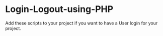 # Login-Logout-using-PHP
Add these scripts to your project if you want to have a User login for your project.
